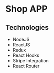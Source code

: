# Shop APP

## Technologies
- NodeJS
- ReactJS
- Redux
- React Hooks
- Stripe Integration
- React Router